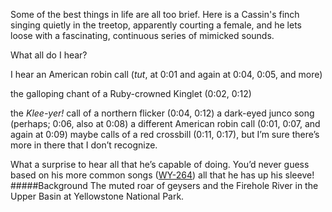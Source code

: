 Some of the best things in life are all too brief. Here is a Cassin's finch singing quietly in the treetop, apparently courting a female, and he lets loose with a fascinating, continuous series of mimicked sounds. 

What all do I hear? 

I hear an American robin call (_tut_, at 0:01 and again at 0:04, 0:05, and more)

the galloping chant of a Ruby-crowned Kinglet (0:02, 0:12)

the _Klee-yer!_ call of a northern flicker (0:04, 0:12)
a dark-eyed junco song (perhaps; 0:06, also at 0:08)
a different American robin call (0:01, 0:07, and again at 0:09)
maybe calls of a red crossbill (0:11, 0:17),
but I’m sure there’s more in there that I don’t recognize. 

What a surprise to hear all that he’s capable of doing. You’d never guess based on his more common songs ([WY-264](http://listeningtoacontinentsing.com/recording.php?page=WY-264)) all that he has up his sleeve!
#####Background
The muted roar of geysers and the Firehole River in the Upper Basin at Yellowstone National Park.
